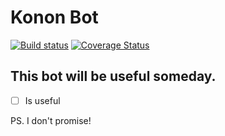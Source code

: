# Konon Bot

[![Build status](https://ci.appveyor.com/api/projects/status/68w832g1r51y5py3?svg=true)](https://ci.appveyor.com/project/Kallashnikovv/discord-bot-v1)
[![Coverage Status](https://coveralls.io/repos/github/Kallashnikovv/Discord-Bot-v1/badge.svg?branch=master)](https://coveralls.io/github/Kallashnikovv/Discord-Bot-v1?branch=master)

## This bot will be useful someday.

- [ ] Is useful

PS. I don't promise!
